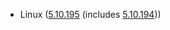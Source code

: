 - Linux ([5.10.195](https://git.kernel.org/pub/scm/linux/kernel/git/stable/linux.git/tag/?h=v5.10.195) (includes [5.10.194](https://lwn.net/Articles/943405)))
